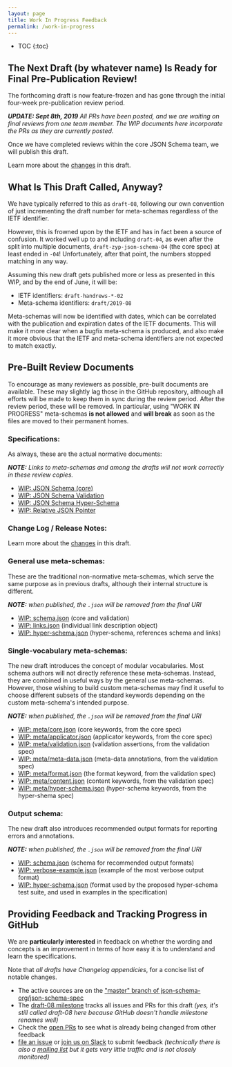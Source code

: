 ```yaml
---
layout: page
title: Work In Progress Feedback
permalink: /work-in-progress
---
```


* TOC
{:toc}

## The Next Draft (by whatever name) Is Ready for Final Pre-Publication Review!

The forthcoming draft is now feature-frozen and has gone through the initial four-week pre-publication review period.

_**UPDATE: Sept 8th, 2019** All PRs have been posted, and we are waiting on final reviews from one team member.  The WIP documents here incorporate the PRs as they are currently posted._

Once we have completed reviews within the core JSON Schema team, we will publish this draft.

Learn more about the [changes](WIP-json-schema-release-notes.html) in this draft.

## What Is This Draft Called, Anyway?

We have typically referred to this as `draft-08`, following our own convention of just
incrementing the draft number for meta-schemas regardless of the IETF identifier.

However, this is frowned upon by the IETF and has in fact been a source of confusion.
It worked well up to and including `draft-04`, as even after the split into multiple
documents, `draft-zyp-json-schema-04` (the core spec) at least ended in `-04`!
Unfortunately, after that point, the numbers stopped matching in any way.

Assuming this new draft gets published more or less as presented in this WIP,
and by the end of June, it will be:

* IETF identifiers: `draft-handrews-*-02`
* Meta-schema identifiers: `draft/2019-08`

Meta-schemas will now be identified with dates, which can be correlated with the publication
and expiration dates of the IETF documents.  This will make it more clear when a bugfix
meta-schema is produced, and also make it more obvious that the IETF and meta-schema identifiers
are not expected to match exactly.

## Pre-Built Review Documents

To encourage as many reviewers as possible, pre-built documents are available.  These may
slightly lag those in the GitHub repository, although all efforts will be made to keep them
in sync during the review period.  After the review period, these will be removed.  In particular,
using "WORK IN PROGRESS" meta-schemas **is not allowed** and **will break** as soon as the files
are moved to their permanent homes.

### Specifications:

As always, these are the actual normative documents:

_**NOTE:** Links to meta-schemas and among the drafts will not work correctly in these review copies._

* [WIP: JSON Schema (core)](/work-in-progress/WIP-jsonschema-core.html)
* [WIP: JSON Schema Validation](/work-in-progress/WIP-jsonschema-validation.html)
* [WIP: JSON Schema Hyper-Schema](/work-in-progress/WIP-jsonschema-hyperschema.html)
* [WIP: Relative JSON Pointer](/work-in-progress/WIP-relative-json-pointer.html)

### Change Log / Release Notes:

Learn more about the [changes](WIP-json-schema-release-notes.html) in this draft.

### General use meta-schemas:

These are the traditional non-normative meta-schemas, which serve the same purpose as
in previous drafts, although their internal structure is different.

_**NOTE:** when published, the `.json` will be removed from the final URI_

* [WIP: schema.json](/work-in-progress/WIP-schema.json) (core and validation)
* [WIP: links.json](/work-in-progress/WIP-links.json) (individual link description object)
* [WIP: hyper-schema.json](/work-in-progress/WIP-hyper-schema.json) (hyper-schema, references schema and links)

### Single-vocabulary meta-schemas:

The new draft introduces the concept of modular vocabularies.  Most schema authors will not directly
reference these meta-schemas.  Instead, they are combined in useful ways by the general use meta-schemas.
However, those wishing to build custom meta-schemas may find it useful to choose different subsets of
the standard keywords depending on the custom meta-schema's intended purpose.

_**NOTE:** when published, the `.json` will be removed from the final URI_

* [WIP: meta/core.json](/work-in-progress/meta/WIP-core.json) (core keywords, from the core spec)
* [WIP: meta/applicator.json](/work-in-progress/meta/WIP-applicator.json) (applicator keywords, from the core spec)
* [WIP: meta/validation.json](/work-in-progress/meta/WIP-validation.json) (validation assertions, from the validation spec)
* [WIP: meta/meta-data.json](/work-in-progress/meta/WIP-meta-data.json) (meta-data annotations, from the validation spec)
* [WIP: meta/format.json](/work-in-progress/meta/WIP-format.json) (the format keyword, from the validation spec)
* [WIP: meta/content.json](/work-in-progress/meta/WIP-content.json) (content keywords, from the validation spec)
* [WIP: meta/hyper-schema.json](/work-in-progress/meta/WIP-hyper-schema.json) (hyper-schema keywords, from the hyper-shema spec)

### Output schema:

The new draft also introduces recommended output formats for reporting errors and annotations.

_**NOTE:** when published, the `.json` will be removed from the final URI_

* [WIP: schema.json](/work-in-progress/output/WIP-schema.json) (schema for recommended output formats)
* [WIP: verbose-example.json](/work-in-progress/output/WIP-verbose-example.json) (example of the most verbose output format)
* [WIP: hyper-schema.json](/work-in-progress/output/WIP-hyper-schema.json) (format used by the proposed hyper-schema test suite, and used in examples in the specification)

## Providing Feedback and Tracking Progress in GitHub

We are **particularly interested** in feedback on whether the wording and concepts is an
improvement in terms of how easy it is to understand and learn the specifications.

Note that _all drafts have Changelog appendicies_, for a concise list of notable changes.

* The active sources are on the
["master" branch of json-schema-org/json-schema-spec](https://github.com/json-schema-org/json-schema-spec)
* The [draft-08 milestone](https://github.com/json-schema-org/json-schema-spec/milestone/6)
  tracks all issues and PRs for this draft
  _(yes, it's still called draft-08 here because GitHub doesn't handle milestone renames well)_
* Check the [open PRs](https://github.com/json-schema-org/json-schema-spec/pulls)
  to see what is already being changed from other feedback
* [file an issue](https://github.com/json-schema-org/json-schema-spec/issues/new?milestone=draft-08)
  or [join us on Slack](https://join.slack.com/t/json-schema/shared_invite/enQtMjk1NDcyNDI2NTAwLTcyYmYwMjdmMmUxNzZjYzIxNGU2YjdkNzdlOGZiNjIwNDI2M2Y3NmRkYjA4YmMwODMwYjgyOTFlNWZjZjAyNjg) to submit feedback
  _(technically there is also a [mailing list](https://groups.google.com/forum/#!forum/json-schema) but it gets very little traffic and is not closely monitored)_

